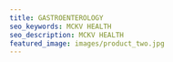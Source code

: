 ```yaml
---
title: GASTROENTEROLOGY
seo_keywords: MCKV HEALTH
seo_description: MCKV HEALTH
featured_image: images/product_two.jpg
---
```




